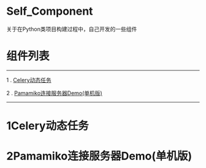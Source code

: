 # Self_Component
关于在Python类项目构建过程中，自己开发的一些组件

# 组件列表

------

1 . [Celery动态任务](#1Celery动态任务)

2 . [Pamamiko连接服务器Demo(单机版)](#2Pamamiko连接服务器Demo(单机版))

-----

# 1Celery动态任务

# 2Pamamiko连接服务器Demo(单机版)
